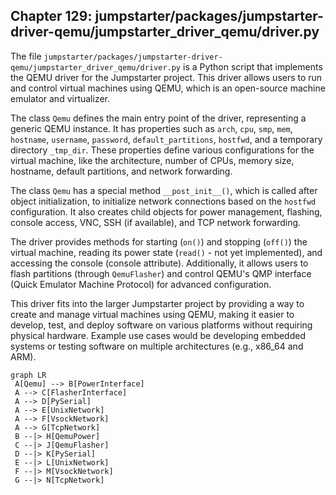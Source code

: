 ## Chapter 129: jumpstarter/packages/jumpstarter-driver-qemu/jumpstarter_driver_qemu/driver.py

 The file `jumpstarter/packages/jumpstarter-driver-qemu/jumpstarter_driver_qemu/driver.py` is a Python script that implements the QEMU driver for the Jumpstarter project. This driver allows users to run and control virtual machines using QEMU, which is an open-source machine emulator and virtualizer.

   The class `Qemu` defines the main entry point of the driver, representing a generic QEMU instance. It has properties such as `arch`, `cpu`, `smp`, `mem`, `hostname`, `username`, `password`, `default_partitions`, `hostfwd`, and a temporary directory `_tmp_dir`. These properties define various configurations for the virtual machine, like the architecture, number of CPUs, memory size, hostname, default partitions, and network forwarding.

   The class `Qemu` has a special method `__post_init__()`, which is called after object initialization, to initialize network connections based on the `hostfwd` configuration. It also creates child objects for power management, flashing, console access, VNC, SSH (if available), and TCP network forwarding.

   The driver provides methods for starting (`on()`) and stopping (`off()`) the virtual machine, reading its power state (`read()` - not yet implemented), and accessing the console (console attribute). Additionally, it allows users to flash partitions (through `QemuFlasher`) and control QEMU's QMP interface (Quick Emulator Machine Protocol) for advanced configuration.

   This driver fits into the larger Jumpstarter project by providing a way to create and manage virtual machines using QEMU, making it easier to develop, test, and deploy software on various platforms without requiring physical hardware. Example use cases would be developing embedded systems or testing software on multiple architectures (e.g., x86_64 and ARM).

 ```mermaid
graph LR
  A[Qemu] --> B[PowerInterface]
  A --> C[FlasherInterface]
  A --> D[PySerial]
  A --> E[UnixNetwork]
  A --> F[VsockNetwork]
  A --> G[TcpNetwork]
  B --|> H[QemuPower]
  C --|> J[QemuFlasher]
  D --|> K[PySerial]
  E --|> L[UnixNetwork]
  F --|> M[VsockNetwork]
  G --|> N[TcpNetwork]
  ```